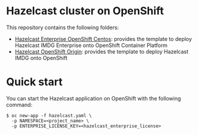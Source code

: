 # Hazelcast cluster on OpenShift

This repository contains the following folders:

* [Hazelcast Enterprise OpenShift Centos](hazelcast-enterprise-openshift-centos/): provides the template to deploy Hazelcast IMDG Enterprise onto OpenShift Container Platform
* [Hazelcast OpenShift Origin](hazelcast-openshift-origin/): provides the template to deploy Hazelcast IMDG onto OpenShift

# Quick start

You can start the Hazelcast application on OpenShift with the following command:

```
$ oc new-app -f hazelcast.yaml \
  -p NAMESPACE=<project_name> \
  -p ENTERPRISE_LICENSE_KEY=<hazelcast_enterprise_license>
```


